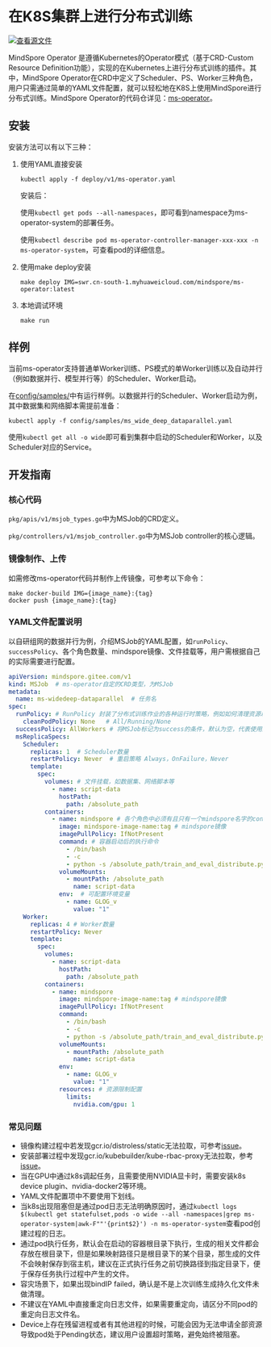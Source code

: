 # 在K8S集群上进行分布式训练

[![查看源文件](https://mindspore-website.obs.cn-north-4.myhuaweicloud.com/website-images/r1.10/resource/_static/logo_source.png)](https://gitee.com/mindspore/docs/blob/r1.10/tutorials/experts/source_zh_cn/parallel/ms_operator.md)

MindSpore Operator 是遵循Kubernetes的Operator模式（基于CRD-Custom Resource Definition功能），实现的在Kubernetes上进行分布式训练的插件。其中，MindSpore Operator在CRD中定义了Scheduler、PS、Worker三种角色，用户只需通过简单的YAML文件配置，就可以轻松地在K8S上使用MindSpore进行分布式训练。MindSpore Operator的代码仓详见：[ms-operator](https://gitee.com/mindspore/ms-operator/)。

## 安装

安装方法可以有以下三种：

1. 使用YAML直接安装

    ```shell
    kubectl apply -f deploy/v1/ms-operator.yaml
    ```

    安装后：

    使用`kubectl get pods --all-namespaces`，即可看到namespace为ms-operator-system的部署任务。

    使用`kubectl describe pod ms-operator-controller-manager-xxx-xxx -n ms-operator-system`，可查看pod的详细信息。

2. 使用make deploy安装

    ```shell
    make deploy IMG=swr.cn-south-1.myhuaweicloud.com/mindspore/ms-operator:latest
    ```

3. 本地调试环境

    ```shell
    make run
    ```

## 样例

当前ms-operator支持普通单Worker训练、PS模式的单Worker训练以及自动并行（例如数据并行、模型并行等）的Scheduler、Worker启动。

在[config/samples/](https://gitee.com/mindspore/ms-operator/tree/master/config/samples)中有运行样例。以数据并行的Scheduler、Worker启动为例，其中数据集和网络脚本需提前准备：

```shell
kubectl apply -f config/samples/ms_wide_deep_dataparallel.yaml
```

使用`kubectl get all -o wide`即可看到集群中启动的Scheduler和Worker，以及Scheduler对应的Service。

## 开发指南

### 核心代码

`pkg/apis/v1/msjob_types.go`中为MSJob的CRD定义。

`pkg/controllers/v1/msjob_controller.go`中为MSJob controller的核心逻辑。

### 镜像制作、上传

如需修改ms-operator代码并制作上传镜像，可参考以下命令：

```shell
make docker-build IMG={image_name}:{tag}
docker push {image_name}:{tag}
```

### YAML文件配置说明

以自研组网的数据并行为例，介绍MSJob的YAML配置，如`runPolicy`、`successPolicy`、各个角色数量、mindspore镜像、文件挂载等，用户需根据自己的实际需要进行配置。

```yaml
apiVersion: mindspore.gitee.com/v1
kind: MSJob  # ms-operator自定的CRD类型，为MSJob
metadata:
  name: ms-widedeep-dataparallel  # 任务名
spec:
  runPolicy: # RunPolicy 封装了分布式训练作业的各种运行时策略，例如如何清理资源以及作业可以保持活动多长时间。
    cleanPodPolicy: None   # All/Running/None
  successPolicy: AllWorkers # 将MSJob标记为success的条件，默认为空，代表使用默认规则（单worker执行完毕即表示成功）
  msReplicaSpecs:
    Scheduler:
      replicas: 1  # Scheduler数量
      restartPolicy: Never  # 重启策略 Always，OnFailure，Never
      template:
        spec:
          volumes: # 文件挂载，如数据集、网络脚本等
            - name: script-data
              hostPath:
                path: /absolute_path
          containers:
            - name: mindspore # 各个角色中必须有且只有一个mindspore名字的container，可配置containerPort来调整默认端口号（2222），需设置端口name为 msjob-port
              image: mindspore-image-name:tag # mindspore镜像
              imagePullPolicy: IfNotPresent
              command: # 容器启动后的执行命令
                - /bin/bash
                - -c
                - python -s /absolute_path/train_and_eval_distribute.py --device_target="GPU" --epochs=1 --data_path=/absolute_path/criteo_mindrecord  --batch_size=16000
              volumeMounts:
                - mountPath: /absolute_path
                  name: script-data
              env:  # 可配置环境变量
                - name: GLOG_v
                  value: "1"
    Worker:
      replicas: 4 # Worker数量
      restartPolicy: Never
      template:
        spec:
          volumes:
            - name: script-data
              hostPath:
                path: /absolute_path
          containers:
            - name: mindspore
              image: mindspore-image-name:tag # mindspore镜像
              imagePullPolicy: IfNotPresent
              command:
                - /bin/bash
                - -c
                - python -s /absolute_path/train_and_eval_distribute.py --device_target="GPU" --epochs=1 --data_path=/absolute_path/criteo_mindrecord --batch_size=16000
              volumeMounts:
                - mountPath: /absolute_path
                  name: script-data
              env:
                - name: GLOG_v
                  value: "1"
              resources: # 资源限制配置
                limits:
                  nvidia.com/gpu: 1
```

### 常见问题

- 镜像构建过程中若发现gcr.io/distroless/static无法拉取，可参考[issue](https://github.com/anjia0532/gcr.io_mirror/issues/169)。
- 安装部署过程中发现gcr.io/kubebuilder/kube-rbac-proxy无法拉取，参考[issue](https://github.com/anjia0532/gcr.io_mirror/issues/153)。
- 当在GPU中通过k8s调起任务，且需要使用NVIDIA显卡时，需要安装k8s device plugin、nvidia-docker2等环境。
- YAML文件配置项中不要使用下划线。
- 当k8s出现阻塞但是通过pod日志无法明确原因时，通过`kubectl logs $(kubectl get statefulset,pods -o wide --all -namespaces|grep ms-operator-system|awk-F""'{print$2}') -n ms-operator-system`查看pod创建过程的日志。
- 通过pod执行任务，默认会在启动的容器根目录下执行，生成的相关文件都会存放在根目录下，但是如果映射路径只是根目录下的某个目录，那生成的文件不会映射保存到宿主机，建议在正式执行任务之前切换路径到指定目录下，便于保存任务执行过程中产生的文件。
- 容灾场景下，如果出现bindIP failed，确认是不是上次训练生成持久化文件未做清理。
- 不建议在YAML中直接重定向日志文件，如果需要重定向，请区分不同pod的重定向日志文件名。
- Device上存在残留进程或者有其他进程的时候，可能会因为无法申请全部资源导致pod处于Pending状态，建议用户设置超时策略，避免始终被阻塞。